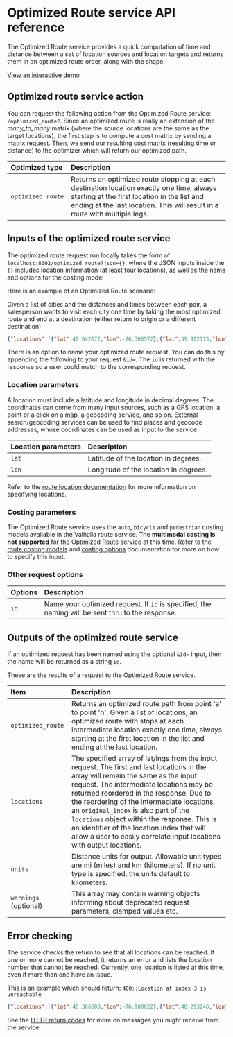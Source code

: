 # Optimized Route service API reference

The Optimized Route service provides a quick computation of time and distance between a set of location sources and location targets and returns them in an optimized route order, along with the shape.

[View an interactive demo](http://valhalla.github.io/demos/optimized_route)

## Optimized route service action

You can request the following action from the Optimized Route service: `/optimized_route?`. Since an optimized route is really an extension of the *many_to_many* matrix (where the source locations are the same as the target locations), the first step is to compute a cost matrix by sending a matrix request.  Then, we send our resulting cost matrix (resulting time or distance) to the optimizer which will return our optimized path.

| Optimized type | Description |
| :--------- | :----------- |
| `optimized_route` | Returns an optimized route stopping at each destination location exactly one time, always starting at the first location in the list and ending at the last location. This will result in a route with multiple legs.  |

## Inputs of the optimized route service

The optimized route request run locally takes the form of `localhost:8002/optimized_route?json={}`, where the JSON inputs inside the `{}` includes location information (at least four locations), as well as the name and options for the costing model

Here is an example of an Optimized Route scenario:

Given a list of cities and the distances and times between each pair, a salesperson wants to visit each city one time by taking the most optimized route and end at a destination (either return to origin or a different destination).

```json
{"locations":[{"lat":40.042072,"lon":-76.306572},{"lat":39.992115,"lon":-76.781559},{"lat":39.984519,"lon":-76.6956},{"lat":39.996586,"lon":-76.769028},{"lat":39.984322,"lon":-76.706672}],"costing":"auto","directions_options":{"units":"miles"}}
```

There is an option to name your optimized route request. You can do this by appending the following to your request `&id=`.  The `id` is returned with the response so a user could match to the corresponding request.

### Location parameters

A location must include a latitude and longitude in decimal degrees. The coordinates can come from many input sources, such as a GPS location, a point or a click on a map, a geocoding service, and so on. External search/geocoding services can be used to find places and geocode addresses, whose coordinates can be used as input to the service.

| Location parameters | Description |
| :--------- | :----------- |
| `lat` | Latitude of the location in degrees. |
| `lon` | Longitude of the location in degrees. |

Refer to the [route location documentation](../turn-by-turn/api-reference.md#locations) for more information on specifying locations.

### Costing parameters

The Optimized Route service uses the `auto`, `bicycle` and `pedestrian` costing models available in the Valhalla route service. The **multimodal costing is not supported** for the Optimized Route service at this time.  Refer to the [route costing models](../turn-by-turn/api-reference.md#costing-models) and [costing options](../turn-by-turn/api-reference.md#costing-options) documentation for more on how to specify this input.

### Other request options

| Options | Description |
| :------------------ | :----------- |
| `id` | Name your optimized request. If `id` is specified, the naming will be sent thru to the response. |

## Outputs of the optimized route service

If an optimized request has been named using the optional `&id=` input, then the name will be returned as a string `id`.

These are the results of a request to the Optimized Route service.

| Item | Description |
| :---- | :----------- |
| `optimized_route` | Returns an optimized route path from point 'a' to point 'n'.  Given a list of locations, an optimized route with stops at each intermediate location exactly one time, always starting at the first location in the list and ending at the last location.|
| `locations` | The specified array of lat/lngs from the input request.  The first and last locations in the array will remain the same as the input request.  The intermediate locations may be returned reordered in the response.  Due to the reordering of the intermediate locations, an `original_index` is also part of the `locations` object within the response.  This is an identifier of the location index that will allow a user to easily correlate input locations with output locations. |
| `units` | Distance units for output. Allowable unit types are mi (miles) and km (kilometers). If no unit type is specified, the units default to kilometers. |
| `warnings` (optional) | This array may contain warning objects informing about deprecated request parameters, clamped values etc. | 

## Error checking

The service checks the return to see that all locations can be reached. If one or more cannot be reached, it returns an error and lists the location number that cannot be reached.  Currently, one location is listed at this time, even if more than one have an issue.

This is an example which should return: `400::Location at index 3 is unreachable`

```json
{"locations":[{"lat":40.306600,"lon":-76.900022},{"lat":40.293246,"lon":-76.936230},{"lat":40.448678,"lon":-76.932885},{"lat":40.419753,"lon":-76.999632},{"lat":40.211050,"lon":-76.777071},{"lat":40.306600,"lon":-76.900022}],"costing":"auto"}
```

See the [HTTP return codes](../turn-by-turn/api-reference.md#http-status-codes-and-conditions) for more on messages you might receive from the service.
